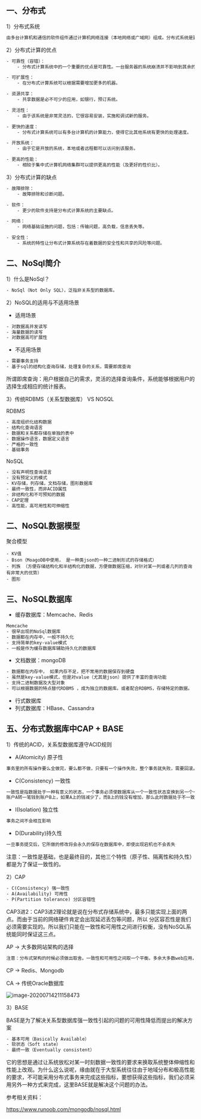 ## 一、分布式

1）分布式系统

```txt
由多台计算机和通信的软件组件通过计算机网络连接（本地网络或广域网）组成。分布式系统是建立在网络之上的软件系统。正是因为软件的特性，所以分布式系统具有高度的内聚性和透明性。因此，网络和分布式系统之间的区别更多的在于高层软件（特别是操作系统），而不是硬件。
```

2）分布式计算的优点

```txt
- 可靠性（容错）：
	- 分布式计算系统中的一个重要的优点是可靠性。一台服务器的系统崩溃并不影响到其余的服务器。

- 可扩展性：
	- 在分布式计算系统可以根据需要增加更多的机器。

- 资源共享：
	- 共享数据是必不可少的应用，如银行，预订系统。

- 灵活性：
	- 由于该系统是非常灵活的，它很容易安装，实施和调试新的服务。

- 更快的速度：
	- 分布式计算系统可以有多台计算机的计算能力，使得它比其他系统有更快的处理速度。

- 开放系统：
	- 由于它是开放的系统，本地或者远程都可以访问到该服务。

- 更高的性能：
	- 相较于集中式计算机网络集群可以提供更高的性能（及更好的性价比）。
```

3）分布式计算的缺点

```txt
- 故障排除：
	- 故障排除和诊断问题。

- 软件：
	- 更少的软件支持是分布式计算系统的主要缺点。

- 网络：
	- 网络基础设施的问题，包括：传输问题，高负载，信息丢失等。

- 安全性：
	- 系统的特性让分布式计算系统存在着数据的安全性和共享的风险等问题。
```



## 二、NoSql简介

1）什么是NoSql？

```txt
- NoSql（Not Only SQL），泛指非关系型的数据库。
```

2）NoSQL的适用与不适用场景

- 适用场景

```txt
- 对数据高并发读写
- 海量数据的读写
- 对数据高可扩展性
```

- 不适用场景

```txt
- 需要事务支持
- 基于sql的结构化查询存储，处理复杂的关系，需要即席查询
```

所谓即席查询：用户根据自己的需求，灵活的选择查询条件，系统能够根据用户的选择生成相应的统计报表。

3）传统RDBMS（关系型数据库） VS NOSQL

RDBMS

```txt
- 高度组织化结构数据
- 结构化查询语言
- 数据和关系都存储在单独的表中
- 数据操作语言，数据定义语言
- 严格的一致性
- 基础事务
```

NoSQL

```txt
- 没有声明性查询语言
- 没有预定义的模式
- KV存储，列存储，文档存储，图形数据库
- 最终一致性，而非ACID属性
- 非结构化和不可预知的数据
- CAP定理
- 高性能，高可用性和可伸缩性
```



## 二、NoSQL数据模型

聚合模型

```
- KV值
- Bson（MoagoDB中使用， 是一种类json的一种二进制形式的存储格式）
- 列族 （方便存储结构化和半结构化的数据，方便做数据压缩，对针对某一列或者几列的查询有非常大的优势）
- 图形
```



## 三、NoSQL数据库

- 缓存数据库：Memcache、Redis

```txt
Memcache
- 很早出现的NoSql数据库
- 数据都在内存中，一般不持久化
- 支持简单的key-value模式
- 一般是作为缓存数据库辅助持久化的数据库
```

- 文档数据：mongoDB

```txt
- 数据都在内存中， 如果内存不足，把不常用的数据保存到硬盘
- 虽然是key-value模式，但是对value（尤其是json）提供了丰富的查询功能
- 支持二进制数据及大型对象
- 可以根据数据的特点替代RDBMS ，成为独立的数据库。或者配合RDBMS，存储特定的数据。
```

- 行式数据库
- 列式数据库：HBase、Cassandra



## 五、分布式数据库中CAP + BASE

1）传统的ACID，关系型数据库遵守ACID规则

- A(Atomicity) 原子性

```txt
事务里的所有操作要么全做完，要么都不做，只要有一个操作失败，整个事务就失败，需要回滚。
```

- C(Consistency) 一致性

```txt
一致性是指数据处于一种有意义的状态，一个事务必须使数据库从一个一致性状态变换到另一个一致性状态。比如
账户A转一笔钱到账户B上，如果A上的钱减少了，而B上的钱没有增加，那么此时数据处于不一致状态。
```

- I(Isolation) 独立性

```txt
事务之间不会相互影响
```

- D(Durability)持久性

```txt
一旦事务提交后，它所做的修改将会永久的保存在数据库中，即使出现宕机也不会丢失
```

注意：一致性是基础，也是最终目的，其他三个特性（原子性、隔离性和持久性）都是为了保证一致性的。



2）CAP

```txt
- C(Consistency) 强一致性
- A(Availability) 可用性
- P(Partition tolerance) 分区容错性
```

CAP3进2：CAP3进2理论就是说在分布式存储系统中，最多只能实现上面的两点。而由于当前的网络硬件肯定会出现延迟丢包等问题，所以 分区容忍性是我们必须需要实现的。所以我们只能在一致性和可用性之间进行权衡，没有NoSQL系统能同时保证这三点。

 AP -> 大多数网站架构的选择

```txt
注意：分布式架构的时候必须做出取舍。一致性和可用性之间取一个平衡。多余大多数web应用，其实并不需要强一致性。因此牺牲C换取P，这是目前分布式数据库产品的方向
```

 CP -> Redis、Mongodb

 CA -> 传统Oracle数据库

![image-20200714211158473](https://gitee.com/wangzj6666666/bigdata-img/raw/master/nosql/image-20200714211158473.png)



3）BASE

BASE是为了解决关系型数据库强一致性引起的问题的可用性降低而提出的解决方案

```txt
- 基本可用（Basically Available）
- 软状态（Soft state）
- 最终一致（Eventually consistent） 
```

它的思想是通过让系统放松对某一时刻数据一致性的要求来换取系统整体伸缩性和性能上改观。为什么这么说呢，缘由就在于大型系统往往由于地域分布和极高性能的要求，不可能采用分布式事务来完成这些指标，要想获得这些指标，我们必须采用另外一种方式来完成，这里BASE就是解决这个问题的办法。





参考相关资料：

https://www.runoob.com/mongodb/nosql.html